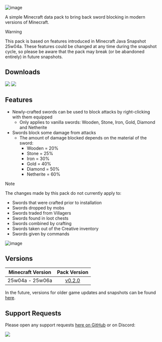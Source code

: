 ![image](https://i.imgur.com/NJx3aJQ.png)

A simple Minecraft data pack to bring back sword blocking in modern versions of Minecraft.

> [!WARNING]
> This pack is based on features introduced in Minecraft Java Snapshot 25w04a. 
> These features could be changed at any time during the snapshot cycle, so please
> be aware that the pack may break (or be abandoned entirely) in future snapshots.

## Downloads

[![](https://img.shields.io/modrinth/dt/whKGizn8?label=Modrinth&style=for-the-badge&color=00AF5C&logo=modrinth)](https://modrinth.com/datapack/new-sword-blocking)
[![](https://img.shields.io/github/downloads/Classic36-Media/New-Sword-Blocking/total?label=GitHub&style=for-the-badge&color=181717&logo=github)](https://github.com/Classic36-Media/New-Sword-Blocking/releases)

## Features

* Newly-crafted swords can be used to block attacks by right-clicking with them equipped
    * Only applies to vanilla swords: Wooden, Stone, Iron, Gold, Diamond and Netherite
* Swords block some damage from attacks
    * The amount of damage blocked depends on the material of the sword:
        * Wooden = 20%
        * Stone = 25%
        * Iron = 30%
        * Gold = 40%
        * Diamond = 50%
        * Netherite = 60%

> [!NOTE]
> The changes made by this pack do not currently apply to: 
> - Swords that were crafted prior to installation
> - Swords dropped by mobs
> - Swords traded from Villagers
> - Swords found in loot chests
> - Swords combined by crafting
> - Swords taken out of the Creative inventory
> - Swords given by commands

![image](https://i.imgur.com/i0UMYSB.gif)

## Versions

| Minecraft Version | Pack Version |
| :--: | :--: |
| 25w04a - 25w06a | [v0.2.0](https://github.com/Classic36-Media/New-Sword-Blocking/releases/tag/v0.2.0) |

In the future, versions for older game updates and snapshots can be found [here](https://github.com/Classic36-Media/New-Sword-Blocking/wiki/Versions).

## Support Requests
Please open any support requests [here on GitHub](https://github.com/Classic36-Media/New-Sword-Blocking/issues/new/choose) or on Discord:

[![](https://img.shields.io/discord/1107084025442607206?label=Discord&style=for-the-badge&color=5865F2&logo=discord)](https://discord.gg/vZJSDjPcmu)